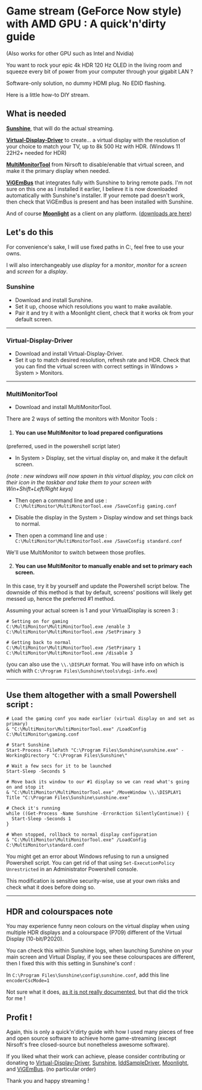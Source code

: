 # Game stream (GeForce Now style) with AMD GPU : A quick'n'dirty guide
(Also works for other GPU such as Intel and Nvidia)

You want to rock your epic 4k HDR 120 Hz OLED in the living room and squeeze every bit of power from your computer through your gigabit LAN ?

Software-only solution, no dummy HDMI plug. No EDID flashing.

Here is a little how-to DIY stream.

## What is needed

[**Sunshine**](https://github.com/LizardByte/Sunshine), that will do the actual streaming.

[**Virtual-Display-Driver**](https://github.com/itsmikethetech/Virtual-Display-Driver) to create... a virtual display with the resolution of your choice to match your TV, up to 8k 500 Hz with HDR. (Windows 11 22H2+ needed for HDR)

[**MultiMonitorTool**](https://www.nirsoft.net/utils/multi_monitor_tool.html) from Nirsoft to disable/enable that virtual screen, and make it the primary display when needed.

[**ViGEmBus**](https://github.com/nefarius/ViGEmBus) that integrates fully with Sunshine to bring remote pads.
I'm not sure on this one as I installed it earlier, I believe it is now downloaded automatically with Sunshine's installer.
If your remote pad doesn't work, then check that ViGEmBus is present and has been installed with Sunshine.

And of course [**Moonlight**](https://github.com/moonlight-stream) as a client on any platform. ([downloads are here](https://moonlight-stream.org))

## Let's do this
For convenience's sake, I will use fixed paths in C:\, feel free to use your owns.

I will also interchangeably use *display* for a *monitor*, *monitor* for a *screen* and *screen* for a *display*.

### Sunshine

- Download and install Sunshine.
- Set it up, choose which resolutions you want to make available.
- Pair it and try it with a Moonlight client, check that it works ok from your default screen.

---

### Virtual-Display-Driver
- Download and install Virtual-Display-Driver.
- Set it up to match desired resolution, refresh rate and HDR.
Check that you can find the virtual screen with correct settings in Windows > System > Monitors.

---

### MultiMonitorTool
- Download and install MultiMonitorTool.

There are 2 ways of setting the monitors with Monitor Tools :

1. #### You can use MultiMonitor to load prepared configurations
(preferred, used in the powershell script later)

- In System > Display, set the virtual display on, and make it the default screen.

*(note : new windows will now spawn in this virtual display, you can click on their icon in the taskbar and take them to your screen with Win+Shift+Left/Right keys)*

- Then open a command line and use :
`C:\MultiMonitor\MultiMonitorTool.exe /SaveConfig gaming.conf`

- Disable the display in the System > Display window and set things back to normal.

- Then open a command line and use :
`C:\MultiMonitor\MultiMonitorTool.exe /SaveConfig standard.conf`

We'll use MultiMonitor to switch between those profiles.

2. #### You can use MultiMonitor to manually enable and set to primary each screen.
In this case, try it by yourself and update the Powershell script below.
The downside of this method is that by default, screens' positions will likely get messed up, hence the preferred #1 method.

Assuming your actual screen is 1 and your VirtualDisplay is screen 3 :
```
# Setting on for gaming
C:\MultiMonitor\MultiMonitorTool.exe /enable 3
C:\MultiMonitor\MultiMonitorTool.exe /SetPrimary 3

# Getting back to normal
C:\MultiMonitor\MultiMonitorTool.exe /SetPrimary 1
C:\MultiMonitor\MultiMonitorTool.exe /disable 3
```
(you can also use the `\\.\DISPLAY` format. You will have info on which is which with `C:\Program Files\Sunshine\tools\dxgi-info.exe`)

---

## Use them altogether with a small Powershell script :

```
# Load the gaming conf you made earlier (virtual display on and set as primary)
& "C:\MultiMonitor\MultiMonitorTool.exe" /LoadConfig C:\MultiMonitor\gaming.conf

# Start Sunshine
Start-Process -FilePath "C:\Program Files\Sunshine\sunshine.exe" -WorkingDirectory "C:\Program Files\Sunshine\"

# Wait a few secs for it to be launched
Start-Sleep -Seconds 5

# Move back its window to our #1 display so we can read what's going on and stop it
& "C:\MultiMonitor\MultiMonitorTool.exe" /MoveWindow \\.\DISPLAY1 Title "C:\Program Files\Sunshine\sunshine.exe"

# Check it's running
while ((Get-Process -Name Sunshine -ErrorAction SilentlyContinue)) {
  Start-Sleep -Seconds 1
}

# When stopped, rollback to normal display configuration
& "C:\MultiMonitor\MultiMonitorTool.exe" /LoadConfig C:\MultiMonitor\standard.conf
```

You might get an error about Windows refusing to run a unsigned Powershell script. You can get rid of that using `Set-ExecutionPolicy Unrestricted` in an Administrator Powershell console.

This modification is sensitive security-wise, use at your own risks and check what it does before doing so.

---

## HDR and colourspaces note

You may experience funny neon colours on the virtual display when using multiple HDR displays and a colourspace (P709) different of the Virtual Display (10-bit/P2020).

You can check this within Sunshine logs, when launching Sunshine on your main screen and Virtual Display, if you see these colourspaces are different, then I fixed this with this setting in Sunshine's conf :

In `C:\Program Files\Sunshine\config\sunshine.conf`, add this line
`encoderCscMode=1`

Not sure what it does, [as it is not really documented](https://docs.lizardbyte.dev/projects/sunshine/en/latest/source/src/video.html#_CPPv4N5video8config_t14encoderCscModeE), but that did the trick for me !

## Profit !
Again, this is only a quick'n'dirty guide with how I used many pieces of free and open source software to achieve home game-streaming (except Nirsoft's free closed-source but nonetheless awesome software).

If you liked what their work can achieve, please consider contributing or donating to [Virtual-Display-Driver](https://github.com/itsmikethetech/Virtual-Display-Driver), [Sunshine](https://app.lizardbyte.dev/Sunshine/), [IddSampleDriver](https://github.com/roshkins/IddSampleDriver?tab=readme-ov-file#fork-with-hdr), [Moonlight](https://github.com/moonlight-stream), and [ViGEmBus](https://github.com/nefarius/ViGEmBus?tab=readme-ov-file#sponsors). (no particular order)

Thank you and happy streaming !

